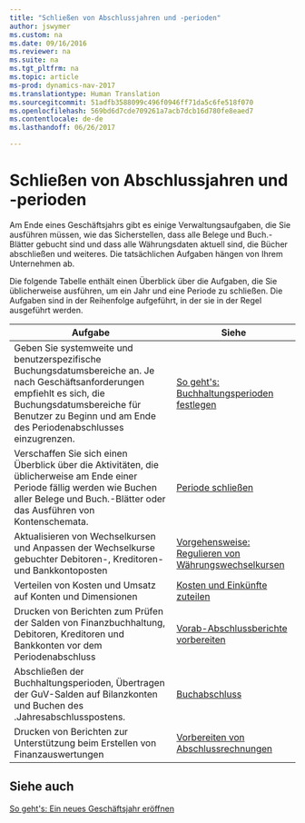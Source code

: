 ```yaml
---
title: "Schließen von Abschlussjahren und -perioden"
author: jswymer
ms.custom: na
ms.date: 09/16/2016
ms.reviewer: na
ms.suite: na
ms.tgt_pltfrm: na
ms.topic: article
ms-prod: dynamics-nav-2017
ms.translationtype: Human Translation
ms.sourcegitcommit: 51adfb3588099c496f0946ff71da5c6fe518f070
ms.openlocfilehash: 569bd6d7cde709261a7acb7dcb16d780fe8eaed7
ms.contentlocale: de-de
ms.lasthandoff: 06/26/2017

---
```

# <a name="close-years-and-periods"></a>Schließen von Abschlussjahren und -perioden
Am Ende eines Geschäftsjahrs gibt es einige Verwaltungsaufgaben, die Sie ausführen müssen, wie das Sicherstellen, dass alle Belege und Buch.-Blätter gebucht sind und dass alle Währungsdaten aktuell sind, die Bücher abschließen und weiteres. Die tatsächlichen Aufgaben hängen von Ihrem Unternehmen ab.

Die folgende Tabelle enthält einen Überblick über die Aufgaben, die Sie üblicherweise ausführen, um ein Jahr und eine Periode zu schließen. Die Aufgaben sind in der Reihenfolge aufgeführt, in der sie in der Regel ausgeführt werden.

|Aufgabe     |Siehe                   |
|-------|----------------------|
|Geben Sie systemweite und benutzerspezifische Buchungsdatumsbereiche an. Je nach Geschäftsanforderungen empfiehlt es sich, die Buchungsdatumsbereiche für Benutzer zu Beginn und am Ende des Periodenabschlusses einzugrenzen.|[So geht's: Buchhaltungsperioden festlegen](finance-setup-how-specify-posting-periods.md)|
|Verschaffen Sie sich einen Überblick über die Aktivitäten, die üblicherweise am Ende einer Periode fällig werden wie Buchen aller Belege und Buch.-Blätter oder das Ausführen von Kontenschemata.|[Periode schließen](year-how-complete-period-end-processes.md)|
|Aktualisieren von Wechselkursen und Anpassen der Wechselkurse gebuchter Debitoren-, Kreditoren- und Bankkontoposten|[Vorgehensweise: Regulieren von Währungswechselkursen](finance-setup-setup-currencies.md)|
|Verteilen von Kosten und Umsatz auf Konten und Dimensionen|[Kosten und Einkünfte zuteilen](year-allocate-costs-income.md)|
|Drucken von Berichten zum Prüfen der Salden von Finanzbuchhaltung, Debitoren, Kreditoren und Bankkonten vor dem Periodenabschluss|[Vorab-Abschlussberichte vorbereiten](year-prepare-preclose-reports.md)|
|Abschließen der Buchhaltungsperioden, Übertragen der GuV-Salden auf Bilanzkonten und Buchen des .Jahresabschlusspostens.|[Buchabschluss](year-close-books.md)|
|Drucken von Berichten zur Unterstützung beim Erstellen von Finanzauswertungen|[Vorbereiten von Abschlussrechnungen](year-prepare-close-statements.md)|

## <a name="see-also"></a>Siehe auch
[So geht's: Ein neues Geschäftsjahr eröffnen](finance-setup-how-open-new-fiscal-year.md)


